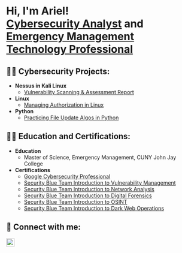 <h1>Hi, I'm Ariel! <br/><a href="https://github.com/arielbethea">Cybersecurity Analyst</a> and <a href="https://www.linkedin.com/in/arielbethea/">Emergency Management Technology Professional</a>
<h2> 👩‍💻 Cybersecurity Projects:</h2>

<!-- - <b>PowerShell</b>
  - [Active Directory Home Lab](https://github.com/arielbethea/ActiveDirectoryLab) -->
- <b>Nessus in Kali Linux</b>
  - [Vulnerability Scanning & Assessment Report](https://github.com/arielbethea/VulnerabilityScanning)
- <b>Linux</b>
  - [Managing Authorization in Linux](https://github.com/arielbethea/ManagingAuthorization)
- <b>Python</b>
  - [Practicing File Update Algos in Python](https://github.com/arielbethea/FileUpdateAlgorithms)


<h2>👩‍🎓 Education and Certifications:</h2>

- <b>Education</b>
  - Master of Science, Emergency Management, CUNY John Jay College
- <b>Certifications</b>
  - [Google Cybersecurity Professional](https://www.credly.com/badges/2cdaba1a-9b9b-4e4c-9579-507d500ddab1/public_url)
  - [Security Blue Team Introduction to Vulnerability Management](https://github.com/arielbethea/arielbethea/blob/main/Security%20Blue%20Team%20-%20Introduction%20to%20Vulnerability%20Management-course.pdf)
  - [Security Blue Team Introduction to Network Analysis](https://github.com/arielbethea/arielbethea/blob/main/Ssecurity%20Blue%20Team%20-%20Introduction%20to%20Network%20Analysis-course.pdf)
  - [Security Blue Team Introduction to Digital Forensics](https://github.com/arielbethea/arielbethea/blob/main/Security%20Blue%20Team%20-%20Introduction%20to%20Digital%20Forensics-course.pdf)
  - [Security Blue Team Introduction to OSINT](https://github.com/arielbethea/arielbethea/blob/main/Security%20Blue%20Team%20-%20Introduction%20to%20OSINT-course.pdf)
  - [Security Blue Team Introduction to Dark Web Operations](https://github.com/arielbethea/arielbethea/blob/main/Security%20Blue%20Team%20-%20Introduction%20to%20Dark%20Web%20Operations-course.pdf)


<h2> 🤳 Connect with me:</h2>

[<img align="left" alt="ArielBethea | LinkedIn" width="22px" src="https://skillicons.dev/icons?i=linkedin" />][linkedin]

[linkedin]: https://linkedin.com/in/arielbethea 

<!--
**aabethea/aabethea** is a ✨ _special_ ✨ repository because its `README.md` (this file) appears on your GitHub profile.

Here are some ideas to get you started:

- 🔭 I’m currently working on ...
- 🌱 I’m currently learning ...
- 👯 I’m looking to collaborate on ...
- 🤔 I’m looking for help with ...
- 💬 Ask me about ...
- 📫 How to reach me: ...
- 😄 Pronouns: ...
- ⚡ Fun fact: ...
-->
